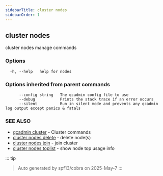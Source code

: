 ```yaml
---
sidebarTitle: cluster nodes
sidebarOrder: 1
---
```


## cluster nodes<Badge type="tip" text="20250211" />

cluster nodes manage commands

### Options

```
  -h, --help   help for nodes
```

### Options inherited from parent commands

```
      --config string   The qcadmin config file to use
      --debug           Prints the stack trace if an error occurs
      --silent          Run in silent mode and prevents any qcadmin log output except panics & fatals
```

### SEE ALSO

* [qcadmin cluster](cluster.md)	 - Cluster commands
* [cluster nodes delete](cluster_nodes_delete.md)	 - delete node(s)
* [cluster nodes join](cluster_nodes_join.md)	 - join cluster
* [cluster nodes toplist](cluster_nodes_toplist.md)	 - show node top usage info

::: tip
>Auto generated by spf13/cobra on 2025-May-7
:::